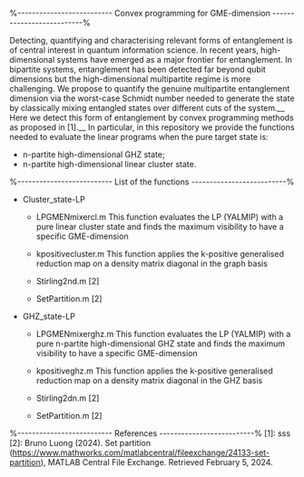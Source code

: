 %-------------------------- Convex programming for GME-dimension --------------------------%

Detecting, quantifying and characterising relevant forms of entanglement is of central interest in quantum information science. 
In recent years, high-dimensional systems have emerged as a major frontier for entanglement. In bipartite systems, entanglement has been 
detected far beyond qubit dimensions but the high-dimensional multipartite regime is more challenging. We propose to quantify the genuine
multipartite entanglement dimension via the worst-case Schmidt number needed to generate the state by classically mixing entangled states
over different cuts of the system.__
Here we detect this form of entanglement by convex programming methods as proposed in [1].__
In particular, in this repository we provide the functions needed to evaluate the linear programs when the pure target state is:
- n-partite high-dimensional GHZ state;
- n-partite high-dimensional linear cluster state.

%-------------------------- List of the functions --------------------------%

- Cluster_state-LP
  - LPGMENmixercl.m
    This function evaluates the LP (YALMIP) with a pure linear cluster state and finds the maximum visibility to have a specific GME-dimension
    
  - kpositivecluster.m
    This function applies the k-positive generalised reduction map on a density matrix diagonal in the graph basis
    
  - Stirling2nd.m [2]
  - SetPartition.m [2]
 
- GHZ_state-LP
  - LPGMENmixerghz.m
    This function evaluates the LP (YALMIP) with a pure n-partite high-dimensional GHZ state and finds the maximum visibility to have a specific
    GME-dimension
    
  - kpositiveghz.m
    This function applies the k-positive generalised reduction map on a density matrix diagonal in the GHZ basis
    
  - Stirling2dn.m [2]
  - SetPartition.m [2]


%-------------------------- References --------------------------%
[1]: sss
[2]: Bruno Luong (2024). Set partition (https://www.mathworks.com/matlabcentral/fileexchange/24133-set-partition), MATLAB Central File Exchange. Retrieved February 5, 2024.
